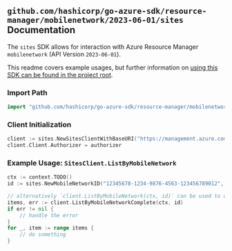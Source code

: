 
## `github.com/hashicorp/go-azure-sdk/resource-manager/mobilenetwork/2023-06-01/sites` Documentation

The `sites` SDK allows for interaction with Azure Resource Manager `mobilenetwork` (API Version `2023-06-01`).

This readme covers example usages, but further information on [using this SDK can be found in the project root](https://github.com/hashicorp/go-azure-sdk/tree/main/docs).

### Import Path

```go
import "github.com/hashicorp/go-azure-sdk/resource-manager/mobilenetwork/2023-06-01/sites"
```


### Client Initialization

```go
client := sites.NewSitesClientWithBaseURI("https://management.azure.com")
client.Client.Authorizer = authorizer
```


### Example Usage: `SitesClient.ListByMobileNetwork`

```go
ctx := context.TODO()
id := sites.NewMobileNetworkID("12345678-1234-9876-4563-123456789012", "example-resource-group", "mobileNetworkValue")

// alternatively `client.ListByMobileNetwork(ctx, id)` can be used to do batched pagination
items, err := client.ListByMobileNetworkComplete(ctx, id)
if err != nil {
	// handle the error
}
for _, item := range items {
	// do something
}
```
